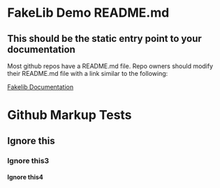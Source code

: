 # FakeLib Demo README.md 

## This should be the static entry point to your documentation

Most github repos have a README.md file.  Repo owners should modify their README.md file with a link similar to the following:

[Fakelib Documentation](../fakedocs/README.md)

# Github Markup Tests

## Ignore this

### Ignore this3

#### Ignore this4